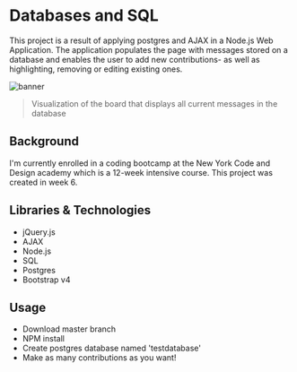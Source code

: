  # Databases and SQL

This project is a result of applying postgres and AJAX in a Node.js Web Application. The application populates the page with messages stored on a database and enables the user to add new contributions- as well as highlighting, removing or editing existing ones.

![banner](https://github.com/novaeeken/Bulletin-Board/blob/master/public/images/screenshot.png?raw=true)

> Visualization of the board that displays all current messages in the database

## Background

I'm currently enrolled in a coding bootcamp at the New York Code and Design academy which is a 12-week intensive course. This project was created in week 6.

## Libraries & Technologies
- jQuery.js
- AJAX
- Node.js
- SQL
- Postgres
- Bootstrap v4

## Usage

* Download master branch
* NPM install
* Create postgres database named 'testdatabase'
* Make as many contributions as you want!
